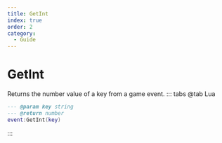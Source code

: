 ```yaml
---
title: GetInt
index: true
order: 2
category:
  - Guide
---
```


# GetInt
Returns the number value of a key from a game event.
::: tabs
@tab Lua
```lua
--- @param key string
--- @return number
event:GetInt(key)
```

:::